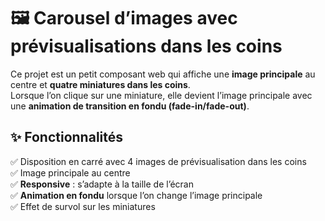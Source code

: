 # 🖼️ Carousel d’images avec prévisualisations dans les coins

Ce projet est un petit composant web qui affiche une **image principale** au centre et **quatre miniatures dans les coins**.  
Lorsque l’on clique sur une miniature, elle devient l’image principale avec une **animation de transition en fondu (fade-in/fade-out)**.

## ✨ Fonctionnalités

✅ Disposition en carré avec 4 images de prévisualisation dans les coins  
✅ Image principale au centre  
✅ **Responsive** : s’adapte à la taille de l’écran  
✅ **Animation en fondu** lorsque l’on change l’image principale  
✅ Effet de survol sur les miniatures  
